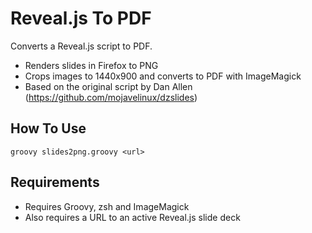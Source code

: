 # Reveal.js To PDF

Converts a Reveal.js script to PDF.

* Renders slides in Firefox to PNG
* Crops images to 1440x900 and converts to PDF with ImageMagick
* Based on the original script by Dan Allen (https://github.com/mojavelinux/dzslides)

## How To Use
    
    groovy slides2png.groovy <url>
    

## Requirements

* Requires Groovy, zsh and ImageMagick
* Also requires a URL to an active Reveal.js slide deck

